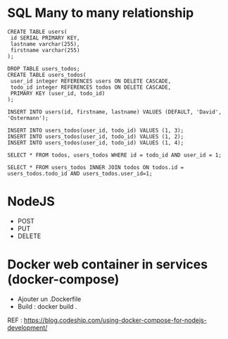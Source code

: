 # SQL Many to many relationship

```
CREATE TABLE users(
 id SERIAL PRIMARY KEY,
 lastname varchar(255),
 firstname varchar(255)
); 
```

``` 
DROP TABLE users_todos;
CREATE TABLE users_todos(
 user_id integer REFERENCES users ON DELETE CASCADE,
 todo_id integer REFERENCES todos ON DELETE CASCADE,
 PRIMARY KEY (user_id, todo_id)
);
``` 

``` 
INSERT INTO users(id, firstname, lastname) VALUES (DEFAULT, 'David', 'Ostermann');
``` 

``` 
INSERT INTO users_todos(user_id, todo_id) VALUES (1, 3);
INSERT INTO users_todos(user_id, todo_id) VALUES (1, 2);
INSERT INTO users_todos(user_id, todo_id) VALUES (1, 4);
``` 

``` 
SELECT * FROM todos, users_todos WHERE id = todo_id AND user_id = 1;
``` 

``` 
SELECT * FROM users_todos INNER JOIN todos ON todos.id = users_todos.todo_id AND users_todos.user_id=1;
``` 

# NodeJS 

- POST
- PUT
- DELETE

# Docker web container in services (docker-compose)

* Ajouter un .Dockerfile
* Build : docker build .

REF : https://blog.codeship.com/using-docker-compose-for-nodejs-development/
